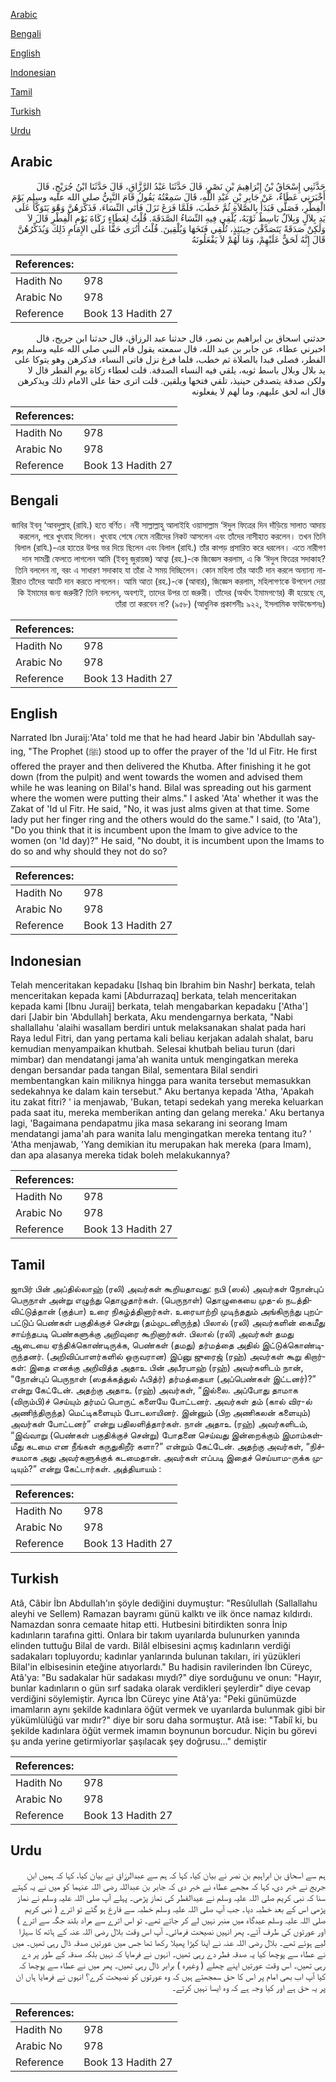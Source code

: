 [Arabic](#arabic)

[Bengali](#bengali)

[English](#english)

[Indonesian](#indonesian)

[Tamil](#tamil)

[Turkish](#turkish)

[Urdu](#urdu)

## Arabic


<div dir="rtl" lang="ar" style={{fontSize:'larger',backgroundColor:'#f8f9fa',padding:20}}>
حَدَّثَنِي إِسْحَاقُ بْنُ إِبْرَاهِيمَ بْنِ نَصْرٍ، قَالَ حَدَّثَنَا عَبْدُ الرَّزَّاقِ، قَالَ حَدَّثَنَا ابْنُ جُرَيْجٍ، قَالَ أَخْبَرَنِي عَطَاءٌ، عَنْ جَابِرِ بْنِ عَبْدِ اللَّهِ، قَالَ سَمِعْتُهُ يَقُولُ قَامَ النَّبِيُّ صلى الله عليه وسلم يَوْمَ الْفِطْرِ، فَصَلَّى فَبَدَأَ بِالصَّلاَةِ ثُمَّ خَطَبَ، فَلَمَّا فَرَغَ نَزَلَ فَأَتَى النِّسَاءَ، فَذَكَّرَهُنَّ وَهْوَ يَتَوَكَّأُ عَلَى يَدِ بِلاَلٍ وَبِلاَلٌ بَاسِطٌ ثَوْبَهُ، يُلْقِي فِيهِ النِّسَاءُ الصَّدَقَةَ‏.‏ قُلْتُ لِعَطَاءٍ زَكَاةَ يَوْمِ الْفِطْرِ قَالَ لاَ وَلَكِنْ صَدَقَةً يَتَصَدَّقْنَ حِينَئِذٍ، تُلْقِي فَتَخَهَا وَيُلْقِينَ‏.‏ قُلْتُ أَتُرَى حَقًّا عَلَى الإِمَامِ ذَلِكَ وَيُذَكِّرُهُنَّ قَالَ إِنَّهُ لَحَقٌّ عَلَيْهِمْ، وَمَا لَهُمْ لاَ يَفْعَلُونَهُ
</div>
<div style={{backgroundColor:'#f8f9fa',padding:20, marginBottom: 10}}><table> <thead> <tr> <th>References:</th> <th></th> </tr> </thead> <tbody><tr><td>Hadith No</td><td>978</td></tr><tr><td>Arabic No</td><td>978</td></tr><tr><td>Reference</td><td>Book 13 Hadith 27</td></tr></tbody></table></div>


<div dir="rtl" lang="ar" style={{fontSize:'larger',backgroundColor:'#f8f9fa',padding:20}}>
حدثني اسحاق بن ابراهيم بن نصر، قال حدثنا عبد الرزاق، قال حدثنا ابن جريج، قال اخبرني عطاء، عن جابر بن عبد الله، قال سمعته يقول قام النبي صلى الله عليه وسلم يوم الفطر، فصلى فبدا بالصلاة ثم خطب، فلما فرغ نزل فاتى النساء، فذكرهن وهو يتوكا على يد بلال وبلال باسط ثوبه، يلقي فيه النساء الصدقة. قلت لعطاء زكاة يوم الفطر قال لا ولكن صدقة يتصدقن حينيذ، تلقي فتخها ويلقين. قلت اترى حقا على الامام ذلك ويذكرهن قال انه لحق عليهم، وما لهم لا يفعلونه
</div>
<div style={{backgroundColor:'#f8f9fa',padding:20, marginBottom: 10}}><table> <thead> <tr> <th>References:</th> <th></th> </tr> </thead> <tbody><tr><td>Hadith No</td><td>978</td></tr><tr><td>Arabic No</td><td>978</td></tr><tr><td>Reference</td><td>Book 13 Hadith 27</td></tr></tbody></table></div>

## Bengali


<div dir="rtl" lang="bn" style={{fontSize:'larger',backgroundColor:'#f8f9fa',padding:20}}>
জাবির ইবনু ‘আবদুল্লাহ্ (রাযি.) হতে বর্ণিত। নবী সাল্লাল্লাহু আলাইহি ওয়াসাল্লাম ‘ঈদুল ফিত্রের দিন দাঁড়িয়ে সালাত আদায় করলেন, পরে খুৎবাহ দিলেন। খুৎবাহ শেষে নেমে নারীদের নিকট আসলেন এবং তাঁদের নাসীহাত করলেন। তখন তিনি বিলাল (রাযি.)-এর হাতের উপর ভর দিয়ে ছিলেন এবং বিলাল (রাযি.) তাঁর কাপড় প্রসারিত করে ধরলেন। এতে নারীগণ দান সামগ্রী ফেলতে লাগলেন আমি (ইবনু জুরায়জ) আত্বা (রহ.)-কে জিজ্ঞেস করলাম, এ কি ‘ঈদুল ফিত্রের সদাকাহ? তিনি বললেন না, বরং এ সাধারণ সদাকাহ যা তাঁরা ঐ সময় দিচ্ছিলেন। কোন মহিলা তাঁর আংটি দান করলে অন্যান্য নারীরাও তাঁদের আংটি দান করতে লাগলেন। আমি আতা (রহ.)-কে (আবার), জিজ্ঞেস করলাম, মহিলাগণকে উপদেশ দেয়া কি ইমামের জন্য জরুরী? তিনি বললেন, অবশ্যই, তাদের উপর তা জরুরী। তাঁদের (অর্থাৎ ইমামগণের) কী হয়েছে যে, তাঁরা তা করবেন না? (৯৫৮) (আধুনিক প্রকাশনীঃ ৯২২, ইসলামিক ফাউন্ডেশনঃ)
</div>
<div style={{backgroundColor:'#f8f9fa',padding:20, marginBottom: 10}}><table> <thead> <tr> <th>References:</th> <th></th> </tr> </thead> <tbody><tr><td>Hadith No</td><td>978</td></tr><tr><td>Arabic No</td><td>978</td></tr><tr><td>Reference</td><td>Book 13 Hadith 27</td></tr></tbody></table></div>

## English


<div dir="ltr" lang="en" style={{fontSize:'larger',backgroundColor:'#f8f9fa',padding:20}}>
Narrated Ibn Juraij:'Ata' told me that he had heard Jabir bin 'Abdullah saying, "The Prophet (ﷺ) stood up to offer the prayer of the 'Id ul Fitr. He first offered the prayer and then delivered the Khutba. After finishing it he got down (from the pulpit) and went towards the women and advised them while he was leaning on Bilal's hand. Bilal was spreading out his garment where the women were putting their alms." I asked 'Ata' whether it was the Zakat of 'Id ul Fitr. He said, "No, it was just alms given at that time. Some lady put her finger ring and the others would do the same." I said, (to 'Ata'), "Do you think that it is incumbent upon the Imam to give advice to the women (on 'Id day)?" He said, "No doubt, it is incumbent upon the Imams to do so and why should they not do so?
</div>
<div style={{backgroundColor:'#f8f9fa',padding:20, marginBottom: 10}}><table> <thead> <tr> <th>References:</th> <th></th> </tr> </thead> <tbody><tr><td>Hadith No</td><td>978</td></tr><tr><td>Arabic No</td><td>978</td></tr><tr><td>Reference</td><td>Book 13 Hadith 27</td></tr></tbody></table></div>

## Indonesian


<div dir="ltr" lang="id" style={{fontSize:'larger',backgroundColor:'#f8f9fa',padding:20}}>
Telah menceritakan kepadaku [Ishaq bin Ibrahim bin Nashr] berkata, telah menceritakan kepada kami [Abdurrazaq] berkata, telah menceritakan kepada kami [Ibnu Juraij] berkata, telah mengabarkan kepadaku ['Atha'] dari [Jabir bin 'Abdullah] berkata, Aku mendengarnya berkata, "Nabi shallallahu 'alaihi wasallam berdiri untuk melaksanakan shalat pada hari Raya Iedul Fitri, dan yang pertama kali beliau kerjakan adalah shalat, baru kemudian menyampaikan khutbah. Selesai khutbah beliau turun (dari mimbar) dan mendatangi jama'ah wanita untuk mengingatkan mereka dengan bersandar pada tangan Bilal, sementara Bilal sendiri membentangkan kain miliknya hingga para wanita tersebut memasukkan sedekahnya ke dalam kain tersebut." Aku bertanya kepada 'Atha, 'Apakah itu zakat fitri? ' ia menjawab, 'Bukan, tetapi sedekah yang mereka keluarkan pada saat itu, mereka memberikan anting dan gelang mereka.' Aku bertanya lagi, 'Bagaimana pendapatmu jika masa sekarang ini seorang Imam mendatangi jama'ah para wanita lalu mengingatkan mereka tentang itu? ' 'Atha menjawab, 'Yang demikian itu merupakan hak mereka (para Imam), dan apa alasanya mereka tidak boleh melakukannya?
</div>
<div style={{backgroundColor:'#f8f9fa',padding:20, marginBottom: 10}}><table> <thead> <tr> <th>References:</th> <th></th> </tr> </thead> <tbody><tr><td>Hadith No</td><td>978</td></tr><tr><td>Arabic No</td><td>978</td></tr><tr><td>Reference</td><td>Book 13 Hadith 27</td></tr></tbody></table></div>

## Tamil


<div dir="ltr" lang="ta" style={{fontSize:'larger',backgroundColor:'#f8f9fa',padding:20}}>
ஜாபிர் பின் அப்தில்லாஹ் (ரலி) அவர்கள் கூறியதாவது: நபி (ஸல்) அவர்கள் நோன்புப் பெருநாள் அன்று எழுந்து தொழுதார்கள். (பெருநாள்) தொழுகையை முத-ல் நடத்திவிட்டுத்தான் (குத்பா) உரை நிகழ்த்தினார்கள். உரையாற்றி முடிந்ததும் அங்கிருந்து புறப்பட்டுப் பெண்கள் பகுதிக்குச் சென்று (தம்முடனிருந்த) பிலால் (ரலி) அவர்களின் கைமீது சாய்ந்தபடி பெண்களுக்கு அறிவுரை கூறினார்கள். பிலால் (ரலி) அவர்கள் தமது ஆடையை ஏந்திக்கொண்டிருக்க, பெண்கள் (தமது) தர்மத்தை அதில் இட்டுக்கொண்டிருந்தனர். (அறிவிப்பாளர்களில் ஒருவரான) இப்னு ஜுரைஜ் (ரஹ்) அவர்கள் கூறு கிறார்கள்: இதை எனக்கு அறிவித்த அதாஉ பின் அபீரபாஹ் (ரஹ்) அவர்களிடம் நான், “நோன்புப் பெருநாள் (ஸதக்கத்துல் ஃபித்ர்) தர்மத்தையா (அப்பெண்கள் இட்டனர்)?” என்று கேட்டேன். அதற்கு அதாஉ (ரஹ்) அவர்கள், “இல்லை. அப்போது தாமாக (விரும்பி)ச் செய்யும் தர்மப் பொருட் களையே போட்டனர். அவர்கள் தம் (கால் விர-ல் அணிந்திருந்த) மெட்டிகளையும் போடலாயினர். இன்னும் (பிற அணிகலன் களையும்) அவர்கள் போட்டனர்” என்று பதிலளித்தார்கள். நான் அதாஉ (ரஹ்) அவர்களிடம், “இவ்வாறு (பெண்கள் பகுதிக்குச் சென்று) போதனை செய்வது இன்றைக்கும் இமாம்கள்மீது கடமை என நீங்கள் கருதுகிறீர் களா?” என்றும் கேட்டேன். அதற்கு அவர்கள், “நிச்சயமாக அது அவர்களுக்குக் கடமைதான். அவர்கள் எப்படி இதைச் செய்யாம-ருக்க முடியும்?” என்று கேட்டார்கள். அத்தியாயம் :
</div>
<div style={{backgroundColor:'#f8f9fa',padding:20, marginBottom: 10}}><table> <thead> <tr> <th>References:</th> <th></th> </tr> </thead> <tbody><tr><td>Hadith No</td><td>978</td></tr><tr><td>Arabic No</td><td>978</td></tr><tr><td>Reference</td><td>Book 13 Hadith 27</td></tr></tbody></table></div>

## Turkish


<div dir="ltr" lang="tr" style={{fontSize:'larger',backgroundColor:'#f8f9fa',padding:20}}>
Atâ, Câbir İbn Abdullah'ın şöyle dediğini duymuştur: "Resûlullah (Sallallahu aleyhi ve Sellem) Ramazan bayramı günü kalktı ve ilk önce namaz kıldırdı. Namazdan sonra cemaate hitap etti. Hutbesini bitirdikten sonra İnip kadınların tarafına gitti. Onlara bir takım uyarılarda bulunurken yanında elinden tuttuğu Bilal de vardı. Bilâl elbisesini açmış kadınların verdiği sadakaları topluyordu; kadınlar yanlarında bulunan takıları, iri yüzükleri Bilal'in elbisesinin eteğine atıyorlardı." Bu hadisin ravilerinden İbn Cüreyc, Atâ'ya: "Bu sadakalar hür sadakası mıydı?" diye sorduğunu ve onun: "Hayır, bunlar kadınların o gün sırf sadaka olarak verdikleri şeylerdir" diye cevap verdiğini söylemiştir. Ayrıca İbn Cüreyc yine Atâ'ya: "Peki günümüzde imamların aynı şekilde kadınlara öğüt vermek ve uyarılarda bulunmak gibi bir yükümlülüğü var mıdır?" diye bir soru daha sormuştur. Atâ ise: "Tabiî ki, bu şekilde kadınlara öğüt vermek imamın boynunun borcudur. Niçin bu görevi şu anda yerine getirmiyorlar şaşılacak şey doğrusu..." demiştir
</div>
<div style={{backgroundColor:'#f8f9fa',padding:20, marginBottom: 10}}><table> <thead> <tr> <th>References:</th> <th></th> </tr> </thead> <tbody><tr><td>Hadith No</td><td>978</td></tr><tr><td>Arabic No</td><td>978</td></tr><tr><td>Reference</td><td>Book 13 Hadith 27</td></tr></tbody></table></div>

## Urdu


<div dir="rtl" lang="ur" style={{fontSize:'larger',backgroundColor:'#f8f9fa',padding:20}}>
ہم سے اسحاق بن ابراہیم بن نصر نے بیان کیا، کہا کہ ہم سے عبدالرزاق نے بیان کیا، کہا کہ ہمیں ابن جریج نے خبر دی، کہا کہ مجھے عطاء نے خبر دی کہ جابر بن عبداللہ رضی اللہ عنہما کو میں نے یہ کہتے سنا کہ نبی کریم صلی اللہ علیہ وسلم نے عیدالفطر کی نماز پڑھی۔ پہلے آپ صلی اللہ علیہ وسلم نے نماز پڑھی اس کے بعد خطبہ دیا۔ جب آپ صلی اللہ علیہ وسلم خطبہ سے فارغ ہو گئے تو اترے ( نبی کریم صلی اللہ علیہ وسلم عیدگاہ میں منبر نہیں لے کر جاتے تھے۔ تو اس اترے سے مراد بلند جگہ سے اترے ) اور عورتوں کی طرف آئے۔ پھر انہیں نصیحت فرمائی۔ آپ اس وقت بلال رضی اللہ عنہ کے ہاتھ کا سہارا لیے ہوئے تھے۔ بلال رضی اللہ عنہ نے اپنا کپڑا پھیلا رکھا تھا جس میں عورتیں صدقہ ڈال رہی تھیں۔ میں نے عطاء سے پوچھا کیا یہ صدقہ فطر دے رہی تھیں۔ انہوں نے فرمایا کہ نہیں بلکہ صدقہ کے طور پر دے رہی تھیں۔ اس وقت عورتیں اپنے چھلے ( وغیرہ ) برابر ڈال رہی تھیں۔ پھر میں نے عطاء سے پوچھا کہ کیا آپ اب بھی امام پر اس کا حق سمجھتے ہیں کہ وہ عورتوں کو نصیحت کرے؟ انہوں نے فرمایا ہاں ان پر یہ حق ہے اور کیا وجہ ہے کہ وہ ایسا نہیں کرتے۔
</div>
<div style={{backgroundColor:'#f8f9fa',padding:20, marginBottom: 10}}><table> <thead> <tr> <th>References:</th> <th></th> </tr> </thead> <tbody><tr><td>Hadith No</td><td>978</td></tr><tr><td>Arabic No</td><td>978</td></tr><tr><td>Reference</td><td>Book 13 Hadith 27</td></tr></tbody></table></div>